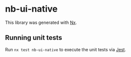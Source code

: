 # nb-ui-native

This library was generated with [Nx](https://nx.dev).

## Running unit tests

Run `nx test nb-ui-native` to execute the unit tests via [Jest](https://jestjs.io).
